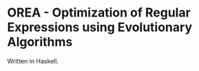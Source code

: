 OREA - Optimization of Regular Expressions using Evolutionary Algorithms
========================================================================

Written in Haskell.
